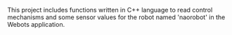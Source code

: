 This project includes functions written in C++ language to read control mechanisms and some sensor values for the robot named 'naorobot' in the Webots application.
